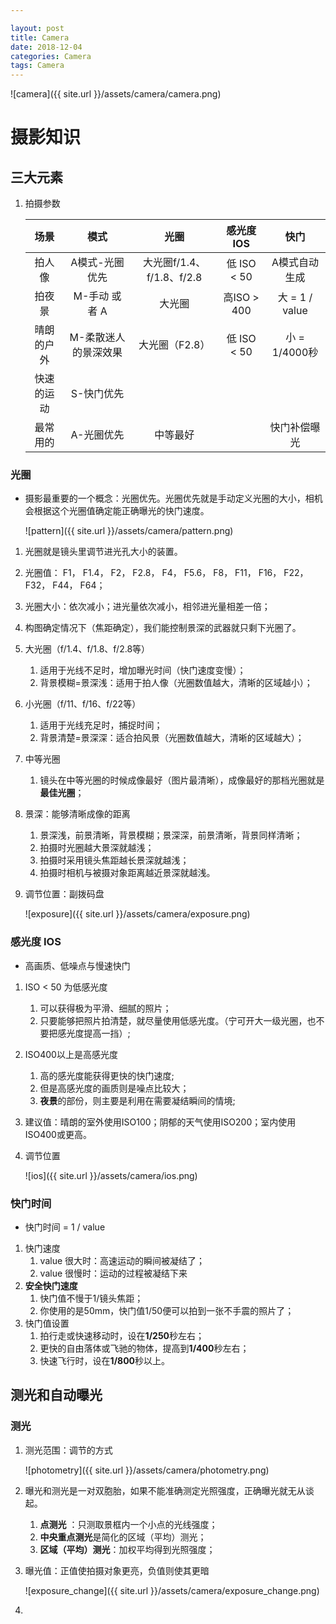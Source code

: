 ```yaml
---

layout: post
title: Camera
date: 2018-12-04
categories: Camera
tags: Camera 
---
```


![camera]({{ site.url }}/assets/camera/camera.png)

# 摄影知识

## 三大元素

1. 拍摄参数

   |    场景    |         模式         |           光圈            |  感光度IOS  |      快门      |
   | :--------: | :------------------: | :-----------------------: | :---------: | :------------: |
   |   拍人像   |    A模式-光圈优先    | 大光圈f/1.4、f/1.8、f/2.8 | 低 ISO < 50 | A模式自动生成  |
   |   拍夜景   |    M-手动 或者 A     |          大光圈           | 高ISO > 400 | 大 = 1 / value |
   | 晴朗的户外 | M-柔散迷人的景深效果 |      大光圈（F2.8）       | 低 ISO < 50 | 小 = 1/4000秒  |
   | 快速的运动 |      S-快门优先      |                           |             |                |
   |  最常用的  |      A-光圈优先      |         中等最好          |             |  快门补偿曝光  |


### 光圈

+ 摄影最重要的一个概念：光圈优先。光圈优先就是手动定义光圈的大小，相机会根据这个光圈值确定能正确曝光的快门速度。

  ![pattern]({{ site.url }}/assets/camera/pattern.png)

1.  光圈就是镜头里调节进光孔大小的装置。

   1. 光圈值： F1， F1.4， F2， F2.8， F4， F5.6， F8， F11， F16， F22， F32， F44， F64；
   2. 光圈大小：依次减小；进光量依次减小，相邻进光量相差一倍；
   3. 构图确定情况下（焦距确定），我们能控制景深的武器就只剩下光圈了。

2. 大光圈（f/1.4、f/1.8、f/2.8等）

   1. 适用于光线不足时，增加曝光时间（快门速度变慢）；
   2. 背景模糊=景深浅：适用于拍人像（光圈数值越大，清晰的区域越小）；

3. 小光圈（f/11、f/16、f/22等）

   1. 适用于光线充足时，捕捉时间；
   2. 背景清楚=景深深：适合拍风景（光圈数值越大，清晰的区域越大）；

4. 中等光圈

   1. 镜头在中等光圈的时候成像最好（图片最清晰），成像最好的那档光圈就是**最佳光圈**；

5. 景深：能够清晰成像的距离

   1. 景深浅，前景清晰，背景模糊；景深深，前景清晰，背景同样清晰；
   2. 拍摄时光圈越大景深就越浅；
   3. 拍摄时采用镜头焦距越长景深就越浅；
   4. 拍摄时相机与被摄对象距离越近景深就越浅。

6. 调节位置：副拨码盘

   ![exposure]({{ site.url }}/assets/camera/exposure.png)

### 感光度 IOS

+ 高画质、低噪点与慢速快门

1. ISO < 50  为低感光度
   1. 可以获得极为平滑、细腻的照片；
   2. 只要能够把照片拍清楚，就尽量使用低感光度。（宁可开大一级光圈，也不要把感光度提高一挡）;

2. ISO400以上是高感光度
      1. 高的感光度能获得更快的快门速度;
      2. 但是高感光度的画质则是噪点比较大；
   3. **夜景**的部份，则主要是利用在需要凝结瞬间的情境;

3. 建议值：晴朗的室外使用ISO100；阴郁的天气使用ISO200；室内使用ISO400或更高。

4. 调节位置

   ![ios]({{ site.url }}/assets/camera/ios.png)

### 快门时间

+ 快门时间 = 1 / value

1. 快门速度
   1. value 很大时：高速运动的瞬间被凝结了；
   2. value 很慢时：运动的过程被凝结下来
2. **安全快门速度**
   1. 快门值不慢于1/镜头焦距；
   2. 你使用的是50mm，快门值1/50便可以拍到一张不手震的照片了；
3. 快门值设置
   1. 拍行走或快速移动时，设在**1/250**秒左右；
   2. 更快的自由落体或飞驰的物体，提高到**1/400**秒左右；
   3. 快速飞行时，设在**1/800**秒以上。

## 测光和自动曝光

### 测光

1. 测光范围：调节的方式

   ![photometry]({{ site.url }}/assets/camera/photometry.png)

2. 曝光和测光是一对双胞胎，如果不能准确测定光照强度，正确曝光就无从谈起。

   1. **点测光**  ：只测取景框内一个小点的光线强度；
   2. **中央重点测光**是简化的区域（平均）测光；
   3. **区域（平均）测光**：加权平均得到光照强度；

3. 曝光值：正值使拍摄对象更亮，负值则使其更暗

   ![exposure_change]({{ site.url }}/assets/camera/exposure_change.png)

4. 